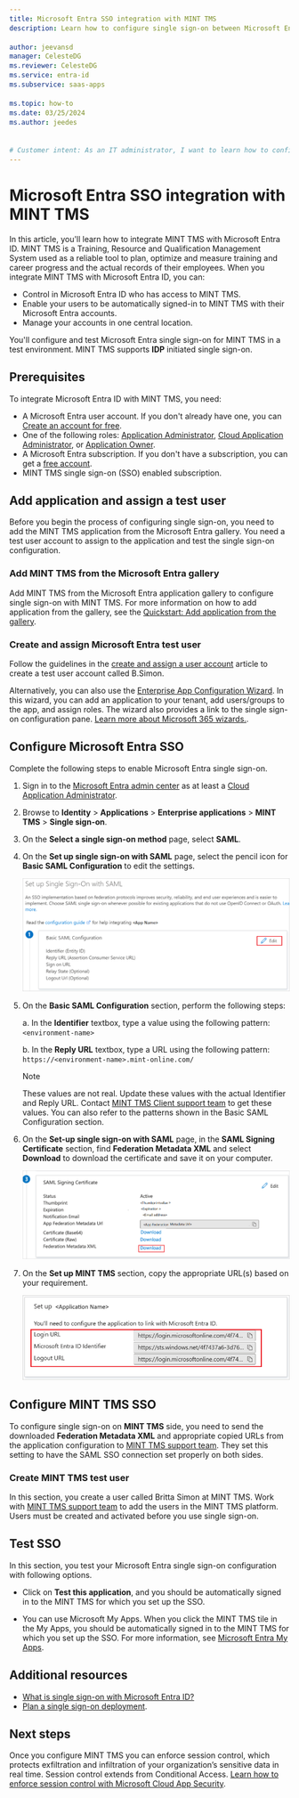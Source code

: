 ```yaml
---
title: Microsoft Entra SSO integration with MINT TMS
description: Learn how to configure single sign-on between Microsoft Entra ID and MINT TMS.

author: jeevansd
manager: CelesteDG
ms.reviewer: CelesteDG
ms.service: entra-id
ms.subservice: saas-apps

ms.topic: how-to
ms.date: 03/25/2024
ms.author: jeedes


# Customer intent: As an IT administrator, I want to learn how to configure single sign-on between Microsoft Entra ID and MINT TMS so that I can control who has access to MINT TMS, enable automatic sign-in with Microsoft Entra accounts, and manage my accounts in one central location.
---
```


# Microsoft Entra SSO integration with MINT TMS

In this article, you'll learn how to integrate MINT TMS with Microsoft Entra ID. MINT TMS is a Training, Resource and Qualification Management System used as a reliable tool to plan, optimize and measure training and career progress and the actual records of their employees. When you integrate MINT TMS with Microsoft Entra ID, you can:

* Control in Microsoft Entra ID who has access to MINT TMS.
* Enable your users to be automatically signed-in to MINT TMS with their Microsoft Entra accounts.
* Manage your accounts in one central location.

You'll configure and test Microsoft Entra single sign-on for MINT TMS in a test environment. MINT TMS supports **IDP** initiated single sign-on.

## Prerequisites

To integrate Microsoft Entra ID with MINT TMS, you need:

* A Microsoft Entra user account. If you don't already have one, you can [Create an account for free](https://azure.microsoft.com/free/?WT.mc_id=A261C142F).
* One of the following roles: [Application Administrator](/entra/identity/role-based-access-control/permissions-reference#application-administrator), [Cloud Application Administrator](/entra/identity/role-based-access-control/permissions-reference#cloud-application-administrator), or [Application Owner](/entra/fundamentals/users-default-permissions#owned-enterprise-applications).
* A Microsoft Entra subscription. If you don't have a subscription, you can get a [free account](https://azure.microsoft.com/free/).
* MINT TMS single sign-on (SSO) enabled subscription.

## Add application and assign a test user

Before you begin the process of configuring single sign-on, you need to add the MINT TMS application from the Microsoft Entra gallery. You need a test user account to assign to the application and test the single sign-on configuration.

<a name='add-mint-tms-from-the-azure-ad-gallery'></a>

### Add MINT TMS from the Microsoft Entra gallery

Add MINT TMS from the Microsoft Entra application gallery to configure single sign-on with MINT TMS. For more information on how to add application from the gallery, see the [Quickstart: Add application from the gallery](~/identity/enterprise-apps/add-application-portal.md).

<a name='create-and-assign-azure-ad-test-user'></a>

### Create and assign Microsoft Entra test user

Follow the guidelines in the [create and assign a user account](~/identity/enterprise-apps/add-application-portal-assign-users.md) article to create a test user account called B.Simon.

Alternatively, you can also use the [Enterprise App Configuration Wizard](https://portal.office.com/AdminPortal/home?Q=Docs#/azureadappintegration). In this wizard, you can add an application to your tenant, add users/groups to the app, and assign roles. The wizard also provides a link to the single sign-on configuration pane. [Learn more about Microsoft 365 wizards.](/microsoft-365/admin/misc/azure-ad-setup-guides). 

<a name='configure-azure-ad-sso'></a>

## Configure Microsoft Entra SSO

Complete the following steps to enable Microsoft Entra single sign-on.

1. Sign in to the [Microsoft Entra admin center](https://entra.microsoft.com) as at least a [Cloud Application Administrator](~/identity/role-based-access-control/permissions-reference.md#cloud-application-administrator).
1. Browse to **Identity** > **Applications** > **Enterprise applications** > **MINT TMS** > **Single sign-on**.
1. On the **Select a single sign-on method** page, select **SAML**.
1. On the **Set up single sign-on with SAML** page, select the pencil icon for **Basic SAML Configuration** to edit the settings.

   ![Screenshot shows how to edit Basic SAML Configuration.](common/edit-urls.png "Basic Configuration")

1. On the **Basic SAML Configuration** section, perform the following steps:

    a. In the **Identifier** textbox, type a value using the following pattern:
    `<environment-name>`

    b. In the **Reply URL** textbox, type a URL using the following pattern:
    `https://<environment-name>.mint-online.com/`

    > [!Note]
    > These values are not real. Update these values with the actual Identifier and Reply URL. Contact [MINT TMS Client support team](mailto:support@media-interactive.de) to get these values. You can also refer to the patterns shown in the Basic SAML Configuration section.
    
1. On the **Set-up single sign-on with SAML** page, in the **SAML Signing Certificate** section,  find **Federation Metadata XML** and select **Download** to download the certificate and save it on your computer.

    ![Screenshot shows the Certificate download link.](common/metadataxml.png "Certificate")

1. On the **Set up MINT TMS** section, copy the appropriate URL(s) based on your requirement.

	![Screenshot shows to copy configuration appropriate URL.](common/copy-configuration-urls.png "Metadata")

## Configure MINT TMS SSO

To configure single sign-on on **MINT TMS** side, you need to send the downloaded **Federation Metadata XML** and appropriate copied URLs from the application configuration to [MINT TMS support team](mailto:support@media-interactive.de). They set this setting to have the SAML SSO connection set properly on both sides.

### Create MINT TMS test user

In this section, you create a user called Britta Simon at MINT TMS. Work with [MINT TMS support team](mailto:support@media-interactive.de) to add the users in the MINT TMS platform. Users must be created and activated before you use single sign-on.

## Test SSO 

In this section, you test your Microsoft Entra single sign-on configuration with following options.

* Click on **Test this application**, and you should be automatically signed in to the MINT TMS for which you set up the SSO.

* You can use Microsoft My Apps. When you click the MINT TMS tile in the My Apps, you should be automatically signed in to the MINT TMS for which you set up the SSO. For more information, see [Microsoft Entra My Apps](/azure/active-directory/manage-apps/end-user-experiences#azure-ad-my-apps).

## Additional resources

* [What is single sign-on with Microsoft Entra ID?](~/identity/enterprise-apps/what-is-single-sign-on.md)
* [Plan a single sign-on deployment](~/identity/enterprise-apps/plan-sso-deployment.md).

## Next steps

Once you configure MINT TMS you can enforce session control, which protects exfiltration and infiltration of your organization’s sensitive data in real time. Session control extends from Conditional Access. [Learn how to enforce session control with Microsoft Cloud App Security](/cloud-app-security/proxy-deployment-aad).
